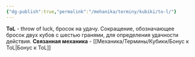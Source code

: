 ```yaml
---
{"dg-publish":true,"permalink":"/mehanika/terminy/kubiki/to-l/"}
---
```


**ToL** - throw of luck, бросок на удачу. Сокращение, обозначающее бросок двух кубов с шестью гранями, для определения удачности действия.
**Связанная механика** - [[Механика/Термины/Кубики/Бонус к ToL\|Бонус к ToL]]